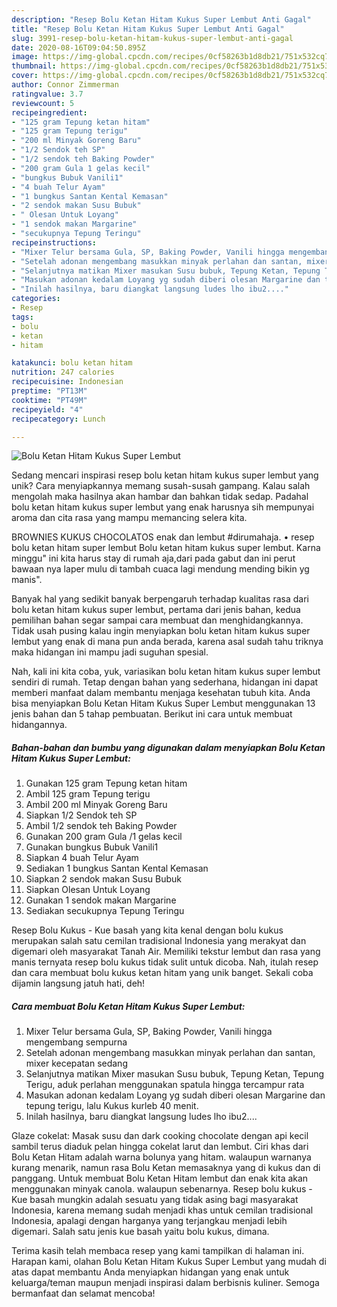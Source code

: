 ```yaml
---
description: "Resep Bolu Ketan Hitam Kukus Super Lembut Anti Gagal"
title: "Resep Bolu Ketan Hitam Kukus Super Lembut Anti Gagal"
slug: 3991-resep-bolu-ketan-hitam-kukus-super-lembut-anti-gagal
date: 2020-08-16T09:04:50.895Z
image: https://img-global.cpcdn.com/recipes/0cf58263b1d8db21/751x532cq70/bolu-ketan-hitam-kukus-super-lembut-foto-resep-utama.jpg
thumbnail: https://img-global.cpcdn.com/recipes/0cf58263b1d8db21/751x532cq70/bolu-ketan-hitam-kukus-super-lembut-foto-resep-utama.jpg
cover: https://img-global.cpcdn.com/recipes/0cf58263b1d8db21/751x532cq70/bolu-ketan-hitam-kukus-super-lembut-foto-resep-utama.jpg
author: Connor Zimmerman
ratingvalue: 3.7
reviewcount: 5
recipeingredient:
- "125 gram Tepung ketan hitam"
- "125 gram Tepung terigu"
- "200 ml Minyak Goreng Baru"
- "1/2 Sendok teh SP"
- "1/2 sendok teh Baking Powder"
- "200 gram Gula 1 gelas kecil"
- "bungkus Bubuk Vanili1"
- "4 buah Telur Ayam"
- "1 bungkus Santan Kental Kemasan"
- "2 sendok makan Susu Bubuk"
- " Olesan Untuk Loyang"
- "1 sendok makan Margarine"
- "secukupnya Tepung Teringu"
recipeinstructions:
- "Mixer Telur bersama Gula, SP, Baking Powder, Vanili hingga mengembang sempurna"
- "Setelah adonan mengembang masukkan minyak perlahan dan santan, mixer kecepatan sedang"
- "Selanjutnya matikan Mixer masukan Susu bubuk, Tepung Ketan, Tepung Terigu, aduk perlahan menggunakan spatula hingga tercampur rata"
- "Masukan adonan kedalam Loyang yg sudah diberi olesan Margarine dan tepung terigu, lalu Kukus kurleb 40 menit."
- "Inilah hasilnya, baru diangkat langsung ludes lho ibu2...."
categories:
- Resep
tags:
- bolu
- ketan
- hitam

katakunci: bolu ketan hitam 
nutrition: 247 calories
recipecuisine: Indonesian
preptime: "PT13M"
cooktime: "PT49M"
recipeyield: "4"
recipecategory: Lunch

---
```



![Bolu Ketan Hitam Kukus Super Lembut](https://img-global.cpcdn.com/recipes/0cf58263b1d8db21/751x532cq70/bolu-ketan-hitam-kukus-super-lembut-foto-resep-utama.jpg)

Sedang mencari inspirasi resep bolu ketan hitam kukus super lembut yang unik? Cara menyiapkannya memang susah-susah gampang. Kalau salah mengolah maka hasilnya akan hambar dan bahkan tidak sedap. Padahal bolu ketan hitam kukus super lembut yang enak harusnya sih mempunyai aroma dan cita rasa yang mampu memancing selera kita.

BROWNIES KUKUS CHOCOLATOS enak dan lembut #dirumahaja. • resep bolu ketan hitam super lembut Bolu ketan hitam kukus super lembut. Karna minggu&#34; ini kita harus stay di rumah aja,dari pada gabut dan ini perut bawaan nya laper mulu di tambah cuaca lagi mendung mending bikin yg manis&#34;.

Banyak hal yang sedikit banyak berpengaruh terhadap kualitas rasa dari bolu ketan hitam kukus super lembut, pertama dari jenis bahan, kedua pemilihan bahan segar sampai cara membuat dan menghidangkannya. Tidak usah pusing kalau ingin menyiapkan bolu ketan hitam kukus super lembut yang enak di mana pun anda berada, karena asal sudah tahu triknya maka hidangan ini mampu jadi suguhan spesial.


Nah, kali ini kita coba, yuk, variasikan bolu ketan hitam kukus super lembut sendiri di rumah. Tetap dengan bahan yang sederhana, hidangan ini dapat memberi manfaat dalam membantu menjaga kesehatan tubuh kita. Anda bisa menyiapkan Bolu Ketan Hitam Kukus Super Lembut menggunakan 13 jenis bahan dan 5 tahap pembuatan. Berikut ini cara untuk membuat hidangannya.

<!--inarticleads1-->

##### Bahan-bahan dan bumbu yang digunakan dalam menyiapkan Bolu Ketan Hitam Kukus Super Lembut:

1. Gunakan 125 gram Tepung ketan hitam
1. Ambil 125 gram Tepung terigu
1. Ambil 200 ml Minyak Goreng Baru
1. Siapkan 1/2 Sendok teh SP
1. Ambil 1/2 sendok teh Baking Powder
1. Gunakan 200 gram Gula /1 gelas kecil
1. Gunakan bungkus Bubuk Vanili1
1. Siapkan 4 buah Telur Ayam
1. Sediakan 1 bungkus Santan Kental Kemasan
1. Siapkan 2 sendok makan Susu Bubuk
1. Siapkan  Olesan Untuk Loyang
1. Gunakan 1 sendok makan Margarine
1. Sediakan secukupnya Tepung Teringu


Resep Bolu Kukus - Kue basah yang kita kenal dengan bolu kukus merupakan salah satu cemilan tradisional Indonesia yang merakyat dan digemari oleh masyarakat Tanah Air. Memiliki tekstur lembut dan rasa yang manis ternyata resep bolu kukus tidak sulit untuk dicoba. Nah, itulah resep dan cara membuat bolu kukus ketan hitam yang unik banget. Sekali coba dijamin langsung jatuh hati, deh! 

<!--inarticleads2-->

##### Cara membuat Bolu Ketan Hitam Kukus Super Lembut:

1. Mixer Telur bersama Gula, SP, Baking Powder, Vanili hingga mengembang sempurna
1. Setelah adonan mengembang masukkan minyak perlahan dan santan, mixer kecepatan sedang
1. Selanjutnya matikan Mixer masukan Susu bubuk, Tepung Ketan, Tepung Terigu, aduk perlahan menggunakan spatula hingga tercampur rata
1. Masukan adonan kedalam Loyang yg sudah diberi olesan Margarine dan tepung terigu, lalu Kukus kurleb 40 menit.
1. Inilah hasilnya, baru diangkat langsung ludes lho ibu2....


Glaze cokelat: Masak susu dan dark cooking chocolate dengan api kecil sambil terus diaduk pelan hingga cokelat larut dan lembut. Ciri khas dari Bolu Ketan Hitam adalah warna bolunya yang hitam. walaupun warnanya kurang menarik, namun rasa Bolu Ketan memasaknya yang di kukus dan di panggang. Untuk membuat Bolu Ketan Hitam lembut dan enak kita akan menggunakan minyak canola. walaupun sebenarnya. Resep bolu kukus - Kue basah mungkin adalah sesuatu yang tidak asing bagi masyarakat Indonesia, karena memang sudah menjadi khas untuk cemilan tradisional Indonesia, apalagi dengan harganya yang terjangkau menjadi lebih digemari. Salah satu jenis kue basah yaitu bolu kukus, dimana. 

Terima kasih telah membaca resep yang kami tampilkan di halaman ini. Harapan kami, olahan Bolu Ketan Hitam Kukus Super Lembut yang mudah di atas dapat membantu Anda menyiapkan hidangan yang enak untuk keluarga/teman maupun menjadi inspirasi dalam berbisnis kuliner. Semoga bermanfaat dan selamat mencoba!
